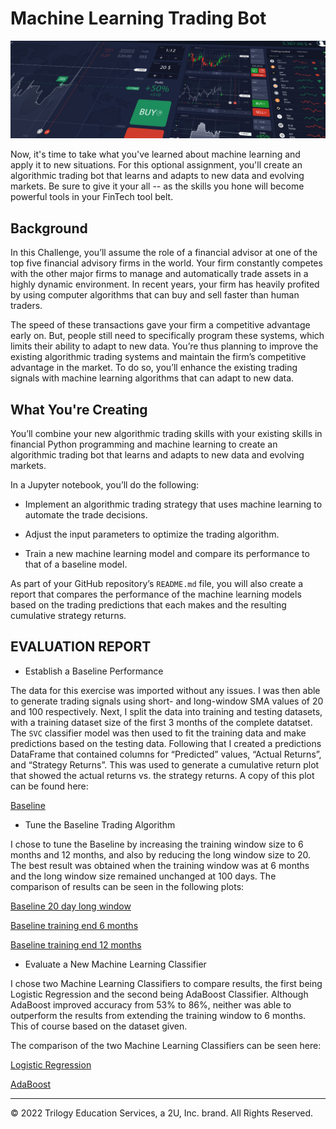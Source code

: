 # Machine Learning Trading Bot

![Decorative image.](Images/14-challenge-image.png)

Now, it's time to take what you've learned about machine learning and apply it to new situations. For this optional assignment, you'll create an algorithmic trading bot that learns and adapts to new data and evolving markets. Be sure to give it your all -- as the skills you hone will become powerful tools in your FinTech tool belt.

## Background

In this Challenge, you’ll assume the role of a financial advisor at one of the top five financial advisory firms in the world. Your firm constantly competes with the other major firms to manage and automatically trade assets in a highly dynamic environment. In recent years, your firm has heavily profited by using computer algorithms that can buy and sell faster than human traders.

The speed of these transactions gave your firm a competitive advantage early on. But, people still need to specifically program these systems, which limits their ability to adapt to new data. You’re thus planning to improve the existing algorithmic trading systems and maintain the firm’s competitive advantage in the market. To do so, you’ll enhance the existing trading signals with machine learning algorithms that can adapt to new data.

## What You're Creating

You’ll combine your new algorithmic trading skills with your existing skills in financial Python programming and machine learning to create an algorithmic trading bot that learns and adapts to new data and evolving markets.

In a Jupyter notebook, you’ll do the following:

* Implement an algorithmic trading strategy that uses machine learning to automate the trade decisions.

* Adjust the input parameters to optimize the trading algorithm.

* Train a new machine learning model and compare its performance to that of a baseline model.

As part of your GitHub repository’s `README.md` file, you will also create a report that compares the performance of the machine learning models based on the trading predictions that each makes and the resulting cumulative strategy returns.

## EVALUATION REPORT

* Establish a Baseline Performance

The data for this exercise was imported without any issues. I was then able to generate trading signals using short- and long-window SMA values of 20 and 100 respectively. Next, I split the data into training and testing datasets, with a training dataset size of the first 3 months of the complete datatset. The `SVC` classifier model was then used to fit the training data and make predictions based on the testing data. Following that I created a predictions DataFrame that contained columns for “Predicted” values, “Actual Returns”, and “Strategy Returns”. This was used to generate a cumulative return plot that showed the actual returns vs. the strategy returns. A copy of this plot can be found here:

[Baseline](Starter_Code/Resources/Baseline.png)

* Tune the Baseline Trading Algorithm

I chose to tune the Baseline by increasing the training window size to 6 months and 12 months, and also by reducing the long window size to 20. The best result was obtained when the training window was at 6 months and the long window size remained unchanged at 100 days. The comparison of results can be seen in the following plots: 

[Baseline 20 day long window](Starter_Code/Resources/Baseline_long_window20.png)

[Baseline training end 6 months](Starter_Code/Resources/Baseline_training_end_6months.png)

[Baseline training end 12 months](Starter_Code/Resources/Baseline_training_end_12months.png)


* Evaluate a New Machine Learning Classifier

I chose two Machine Learning Classifiers to compare results, the first being Logistic Regression and the second being AdaBoost Classifier. Although AdaBoost improved accuracy from 53% to 86%, neither was able to outperform the results from extending the training window to 6 months. This of course based on the dataset given.

The comparison of the two Machine Learning Classifiers can be seen here:

[Logistic Regression](Starter_Code/Resources/Baseline_against_LR.png)

[AdaBoost](Starter_Code/Resources/Baseline_against_AdaBoost.png)


---

© 2022 Trilogy Education Services, a 2U, Inc. brand. All Rights Reserved.
